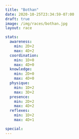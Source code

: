 ```yaml
---
title: "Bothan"
date: 2020-10-25T23:34:59-07:00
draft: true
image: /img/races/bothan.jpg
layout: race

stats:
  awareness:
    min: 2D+2
    max: 4D+2
  coordination:
    min: 1D+0
    max: 4D+0
  knowledge:
    min: 2D+0
    max: 4D+0
  physique:
    min: 1D+2
    max: 3D+2
  presence:
    min: 2D+2
    max: 4D+2
  reflexes:
    min: 1D+2
    max: 4D+1

special:
---
```


